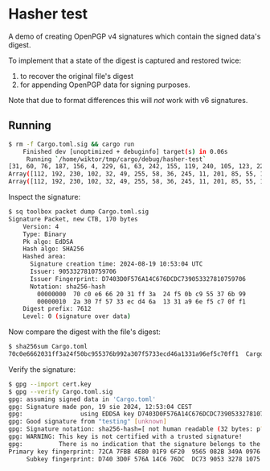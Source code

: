 # Hasher test

A demo of creating OpenPGP v4 signatures which contain the signed data's digest.

To implement that a state of the digest is captured and restored twice:

1. to recover the original file's digest
2. for appending OpenPGP data for signing purposes.

Note that due to format differences this will *not* work with v6 signatures.

## Running

```sh
$ rm -f Cargo.toml.sig && cargo run
    Finished dev [unoptimized + debuginfo] target(s) in 0.06s
     Running `/home/wiktor/tmp/cargo/debug/hasher-test`
[31, 60, 76, 187, 156, 4, 229, 61, 63, 242, 155, 119, 240, 105, 123, 22, 23, 82, 26, 177, 196, 142, 76, 114, 54, 64, 206, 133, 177, 74, 203, 71, 10, 0, 0, 0, 0, 0, 0, 0, 32, 17, 32, 61, 32, 34, 48, 46, 50, 46, 48, 45, 112, 114, 101, 46, 52, 34, 10, 0, 0, 0, 0, 0, 0, 0, 0, 0, 0, 0, 0, 0, 0, 0, 0, 0, 0, 0, 0, 0, 0, 0, 0, 0, 0, 0, 0, 0, 0, 0, 0, 0, 0, 0, 0, 0, 0, 0, 0, 0, 0, 0, 0, 0, 0, 0]
Array([112, 192, 230, 102, 32, 49, 255, 58, 36, 245, 11, 201, 85, 55, 107, 153, 42, 48, 127, 87, 51, 236, 212, 106, 19, 49, 169, 110, 245, 199, 15, 241])
Array([112, 192, 230, 102, 32, 49, 255, 58, 36, 245, 11, 201, 85, 55, 107, 153, 42, 48, 127, 87, 51, 236, 212, 106, 19, 49, 169, 110, 245, 199, 15, 241])
```

Inspect the signature:

```sh
$ sq toolbox packet dump Cargo.toml.sig 
Signature Packet, new CTB, 170 bytes
    Version: 4
    Type: Binary
    Pk algo: EdDSA
    Hash algo: SHA256
    Hashed area:
      Signature creation time: 2024-08-19 10:53:04 UTC
      Issuer: 9053327810759706
      Issuer Fingerprint: D7403D0F576A14C676DCDC739053327810759706
      Notation: sha256-hash
        00000000  70 c0 e6 66 20 31 ff 3a  24 f5 0b c9 55 37 6b 99
        00000010  2a 30 7f 57 33 ec d4 6a  13 31 a9 6e f5 c7 0f f1
    Digest prefix: 7612
    Level: 0 (signature over data)
```

Now compare the digest with the file's digest:

```sh
$ sha256sum Cargo.toml
70c0e6662031ff3a24f50bc955376b992a307f5733ecd46a1331a96ef5c70ff1  Cargo.toml
```

Verify the signature:

```sh
$ gpg --import cert.key
$ gpg --verify Cargo.toml.sig 
gpg: assuming signed data in 'Cargo.toml'
gpg: Signature made pon, 19 sie 2024, 12:53:04 CEST
gpg:                using EDDSA key D7403D0F576A14C676DCDC739053327810759706
gpg: Good signature from "testing" [unknown]
gpg: Signature notation: sha256-hash=[ not human readable (32 bytes: p??f 1?:$???U7k?*0?...) ]
gpg: WARNING: This key is not certified with a trusted signature!
gpg:          There is no indication that the signature belongs to the owner.
Primary key fingerprint: 72CA 7FBB 4E80 01F9 6F20  9565 082B 349A 0976 5B4D
     Subkey fingerprint: D740 3D0F 576A 14C6 76DC  DC73 9053 3278 1075 9706
```

